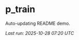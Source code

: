 # p_train

Auto-updating README demo.

<!--START_SECTION:status-->
_Last run: 2025-10-28 07:20 UTC_
<!--END_SECTION:status-->


















































































































































































































































































































































































































































































































































































































































































































































































































































































































































































































































































































































































































































































































































































































































































































































































































